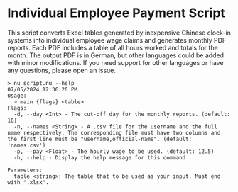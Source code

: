 # Individual Employee Payment Script
This script converts Excel tables generated by inexpensive Chinese clock-in systems into individual employee wage claims and generates monthly PDF reports.
Each PDF includes a table of all hours worked and totals for the month. The output PDF is in German, but other languages could be added with minor modifications.
If you need support for other languages or have any questions, please open an issue.

```
> nu script.nu --help                                                                                                                                                                                                                                          07/05/2024 12:36:20 PM
Usage:
  > main {flags} <table>
Flags:
  -d, --day <Int> - The cut-off day for the monthly reports. (default: 16)
  -n, --names <String> - A .csv file for the username and the full name respectively. The corresponding file must have two columns and the first line must be "username,official-name". (default: 'names.csv')
  -p, --pay <Float> - The hourly wage to be used. (default: 12.5)
  -h, --help - Display the help message for this command

Parameters:
  table <string>: The table that to be used as your input. Must end with ".xlsx".
```
